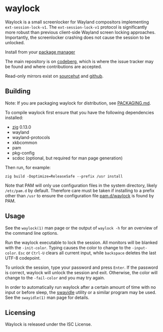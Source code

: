 # waylock

Waylock is a small screenlocker for Wayland compositors implementing
`ext-session-lock-v1`. The `ext-session-lock-v1` protocol is significantly
more robust than previous client-side Wayland screen locking approaches.
Importantly, the screenlocker crashing does not cause the session to be
unlocked.

Install from your [package manager](https://repology.org/project/waylock/versions)

The main repository is on [codeberg](https://codeberg.org/ifreund/waylock),
which is where the issue tracker may be found and where contributions are accepted.

Read-only mirrors exist on [sourcehut](https://git.sr.ht/~ifreund/waylock)
and [github](https://github.com/ifreund/waylock).

## Building

Note: If you are packaging waylock for distribution, see [PACKAGING.md](PACKAGING.md).

To compile waylock first ensure that you have the following dependencies
installed:

- [zig](https://ziglang.org/download/) 0.13.0
- wayland
- wayland-protocols
- xkbcommon
- pam
- pkg-config
- scdoc (optional, but required for man page generation)

Then run, for example:

```
zig build -Doptimize=ReleaseSafe --prefix /usr install
```

Note that PAM will only use configuration files in the system directory,
likely `/etc/pam.d` by default. Therefore care must be taken if
installing to a prefix other than `/usr` to ensure the configuration file
[pam.d/waylock](pam.d/waylock) is found by PAM.

## Usage

See the `waylock(1)` man page or the output of `waylock -h` for an overview
of the command line options.

Run the waylock executable to lock the session. All monitors will be blanked
with the `-init-color`. Typing causes the color to change to the
`-input-color`. `Esc` or `Ctrl-U` clears all current input, while `backspace`
deletes the last UTF-8 codepoint.

To unlock the session, type your password and press `Enter`. If the password
is correct, waylock will unlock the session and exit. Otherwise, the color
will change to the `-fail-color` and you may try again.

In order to automatically run waylock after a certain amount of time with no
input or before sleep, the [swayidle](https://github.com/swaywm/swayidle)
utility or a similar program may be used. See the `swayidle(1)` man page
for details.

## Licensing

Waylock is released under the ISC License.
